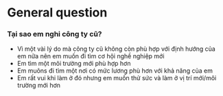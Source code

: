 # General question
### Tại sao em nghi công ty cũ?
- Vì một vài lý do mà công ty cũ không còn phù hợp với định hướng của em nữa nên em muốn đi tìm cơ hội nghề nghiệp mới
- Em tìm một môi trường mới phù hợp hơn
- Em muôns đi tìm một nơi có mức lương phù hơn với khả năng của em
- Em rất vui khi làm ở đó nhưng em muốn thử sức và làm ở vị trí mới/môi trường mới hơn
